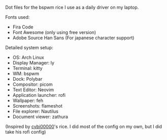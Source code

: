 Dot files for the bspwm rice I use as a daily driver on my laptop.

Fonts used:
- Fira Code
- Font Awesome (only using free version)
- Adobe Source Han Sans (For japanese character support)

Detailed system setup:
- OS: Arch Linux
- Display Manager: ly
- Terminal: kitty
- WM: bspwm
- Dock: Polybar
- Compositor: picom
- Text Editor: Neovim
- Application launcher: rofi
- Wallpaper: feh
- Screenshots: flameshot
- File explorer: Nautilus
- Document viewer: zathura

(Inspired by [cybi00000](https://github.com/cybi00000/Normie-rice)'s rice. I did most of the config on my own, but I did take his rofi config)
